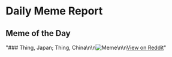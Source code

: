 # Daily Meme Report

## Meme of the Day
"### Thing, Japan; Thing, China\n\n![Meme](https://i.redd.it/e7r34dnx73ge1.png)\n\n[View on Reddit](https://redd.it/1idi485)"
